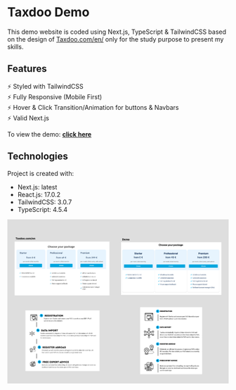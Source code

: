 # Taxdoo Demo

This demo website is coded using Next.js, TypeScript & TailwindCSS based on the design of [Taxdoo.com/en/](https://www.taxdoo.com/en) only for the study purpose to present my skills.


## Features

⚡️ Styled with TailwindCSS\
⚡️ Fully Responsive (Mobile First)\
⚡️ Hover & Click Transition/Animation for buttons & Navbars\
⚡️ Valid Next.js

To view the demo: **[click here](https://demo-website-td.vercel.app/)**

## Technologies

Project is created with:
* Next.js: latest
* React.js: 17.0.2
* TailwindCSS: 3.0.7
* TypeScript: 4.5.4


<img src="https://github.com/Nafsuki/demo-website-td/blob/main/readme.png" />
